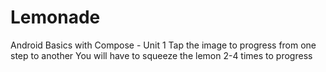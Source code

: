 # Lemonade
Android Basics with Compose - Unit 1
Tap the image to progress from one step to another
You will have to squeeze the lemon 2-4 times to progress
